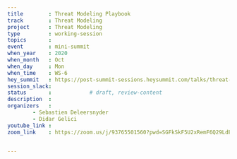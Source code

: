 ```yaml
---
title        : Threat Modeling Playbook
track        : Threat Modeling
project      : Threat Modeling
type         : working-session
topics       :
event        : mini-summit
when_year    : 2020
when_month   : Oct
when_day     : Mon
when_time    : WS-6
hey_summit   : https://post-summit-sessions.heysummit.com/talks/threat-modeling-playbook-session-one/
session_slack:
status       :            # draft, review-content
description  :
organizers   : 
        - Sebastien Deleersnyder
        - Didar Gelici 
youtube_link : 
zoom_link    : https://zoom.us/j/93765501560?pwd=SGFkSkF5U2xRemF6Q29LdENZTTZsdz09


---
```

